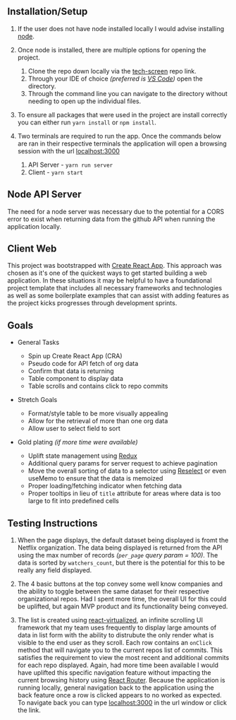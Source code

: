 ## Installation/Setup

1. If the user does not have node installed locally I would advise installing [node](https://nodejs.org/en/).
1. Once node is installed, there are multiple options for opening the project.

   1. Clone the repo down locally via the [tech-screen](https://github.com/KyleLowe323/tech-screen) repo link.
   1. Through your IDE of choice _(preferred is [VS Code](https://code.visualstudio.com/download))_ open the directory.
   1. Through the command line you can navigate to the directory without needing to open up the individual files.

1. To ensure all packages that were used in the project are install correctly you can either run `yarn install` or `npm install`.
1. Two terminals are required to run the app. Once the commands below are ran in their respective terminals the application will open a browsing session with the url [localhost:3000](http://localhost:3000)

   1. API Server - `yarn run server`
   1. Client - `yarn start`

## Node API Server

The need for a node server was necessary due to the potential for a CORS error to exist when returning data from the github API when running the application locally.

## Client Web

This project was bootstrapped with [Create React App](https://github.com/facebook/create-react-app). This approach was chosen as it's one of the quickest ways to get started building a web application. In these situations it may be helpful to have a foundational project template that includes all necessary frameworks and technologies as well as some boilerplate examples that can assist with adding features as the project kicks progresses through development sprints.

## Goals

- General Tasks

  - Spin up Create React App (CRA)
  - Pseudo code for API fetch of org data
  - Confirm that data is returning
  - Table component to display data
  - Table scrolls and contains click to repo commits

- Stretch Goals

  - Format/style table to be more visually appealing
  - Allow for the retrieval of more than one org data
  - Allow user to select field to sort

- Gold plating _(if more time were available)_
  - Uplift state management using [Redux](https://redux.js.org/)
  - Additional query params for server request to achieve pagination
  - Move the overall sorting of data to a selector using [Reselect](https://github.com/reduxjs/reselect) or even useMemo to ensure that the data is memoized
  - Proper loading/fetching indicator when fetching data
  - Proper tooltips in lieu of `title` attribute for areas where data is too large to fit into predefined cells

## Testing Instructions

1. When the page displays, the default dataset being displayed is fromt the Netflix organization. The data being displayed is returned from the API using the max number of records _(`per_page` query param = 100)_. The data is sorted by `watchers_count`, but there is the potential for this to be really any field displayed.

1. The 4 basic buttons at the top convey some well know companies and the ability to toggle between the same dataset for their respective organizational repos. Had I spent more time, the overall UI for this could be uplifted, but again MVP product and its functionality being conveyed.

1. The list is created using [react-virtualized](https://github.com/bvaughn/react-virtualized), an infinite scrolling UI framework that my team uses frequently to display large amounts of data in list form with the ability to distrubute the only render what is visible to the end user as they scroll. Each row contains an `onClick` method that will navigate you to the current repos list of commits. This satisfies the requirement to view the most recent and additional commits for each repo displayed. Again, had more time been available I would have uplifted this specific navigation feature without impacting the current browsing history using [React Router](https://reactrouter.com/). Because the application is running locally, general navigation back to the application using the back feature once a row is clicked appears to no worked as expected. To navigate back you can type [localhost:3000](http://localhost:3000) in the url window or click the link.
